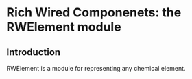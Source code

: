 Rich Wired Componenets: the RWElement module
============================================

Introduction
------------

RWElement is a module for representing any chemical element.
